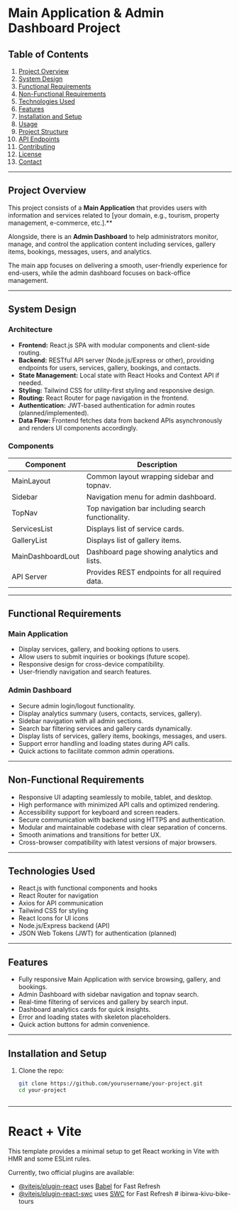 
# Main Application & Admin Dashboard Project

## Table of Contents
1. [Project Overview](#project-overview)  
2. [System Design](#system-design)  
3. [Functional Requirements](#functional-requirements)  
4. [Non-Functional Requirements](#non-functional-requirements)  
5. [Technologies Used](#technologies-used)  
6. [Features](#features)  
7. [Installation and Setup](#installation-and-setup)  
8. [Usage](#usage)  
9. [Project Structure](#project-structure)  
10. [API Endpoints](#api-endpoints)  
11. [Contributing](#contributing)  
12. [License](#license)  
13. [Contact](#contact)

---

## Project Overview

This project consists of a **Main Application** that provides users with information and services related to [your domain, e.g., tourism, property management, e-commerce, etc.].**

Alongside, there is an **Admin Dashboard** to help administrators monitor, manage, and control the application content including services, gallery items, bookings, messages, users, and analytics.

The main app focuses on delivering a smooth, user-friendly experience for end-users, while the admin dashboard focuses on back-office management.

---

## System Design

### Architecture

- **Frontend:** React.js SPA with modular components and client-side routing.  
- **Backend:** RESTful API server (Node.js/Express or other), providing endpoints for users, services, gallery, bookings, and contacts.  
- **State Management:** Local state with React Hooks and Context API if needed.  
- **Styling:** Tailwind CSS for utility-first styling and responsive design.  
- **Routing:** React Router for page navigation in the frontend.  
- **Authentication:** JWT-based authentication for admin routes (planned/implemented).  
- **Data Flow:** Frontend fetches data from backend APIs asynchronously and renders UI components accordingly.  

### Components

| Component           | Description                                    |
|---------------------|------------------------------------------------|
| MainLayout          | Common layout wrapping sidebar and topnav.    |
| Sidebar             | Navigation menu for admin dashboard.           |
| TopNav              | Top navigation bar including search functionality. |
| ServicesList        | Displays list of service cards.                 |
| GalleryList         | Displays list of gallery items.                  |
| MainDashboardLout   | Dashboard page showing analytics and lists.    |
| API Server          | Provides REST endpoints for all required data. |

---

## Functional Requirements

### Main Application

- Display services, gallery, and booking options to users.  
- Allow users to submit inquiries or bookings (future scope).  
- Responsive design for cross-device compatibility.  
- User-friendly navigation and search features.

### Admin Dashboard

- Secure admin login/logout functionality.  
- Display analytics summary (users, contacts, services, gallery).  
- Sidebar navigation with all admin sections.  
- Search bar filtering services and gallery cards dynamically.  
- Display lists of services, gallery items, bookings, messages, and users.  
- Support error handling and loading states during API calls.  
- Quick actions to facilitate common admin operations.  

---

## Non-Functional Requirements

- Responsive UI adapting seamlessly to mobile, tablet, and desktop.  
- High performance with minimized API calls and optimized rendering.  
- Accessibility support for keyboard and screen readers.  
- Secure communication with backend using HTTPS and authentication.  
- Modular and maintainable codebase with clear separation of concerns.  
- Smooth animations and transitions for better UX.  
- Cross-browser compatibility with latest versions of major browsers.

---

## Technologies Used

- React.js with functional components and hooks  
- React Router for navigation  
- Axios for API communication  
- Tailwind CSS for styling  
- React Icons for UI icons  
- Node.js/Express backend (API)  
- JSON Web Tokens (JWT) for authentication (planned)

---

## Features

- Fully responsive Main Application with service browsing, gallery, and bookings.  
- Admin Dashboard with sidebar navigation and topnav search.  
- Real-time filtering of services and gallery by search input.  
- Dashboard analytics cards for quick insights.  
- Error and loading states with skeleton placeholders.  
- Quick action buttons for admin convenience.

---

## Installation and Setup

1. Clone the repo:

   ```bash
   git clone https://github.com/yourusername/your-project.git
   cd your-project



---

# React + Vite

This template provides a minimal setup to get React working in Vite with HMR and some ESLint rules.

Currently, two official plugins are available:

- [@vitejs/plugin-react](https://github.com/vitejs/vite-plugin-react/blob/main/packages/plugin-react/README.md) uses [Babel](https://babeljs.io/) for Fast Refresh
- [@vitejs/plugin-react-swc](https://github.com/vitejs/vite-plugin-react-swc) uses [SWC](https://swc.rs/) for Fast Refresh
#   i b i r w a - k i v u - b i k e - t o u r s 
 
 
